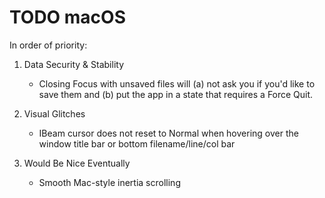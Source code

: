 # TODO macOS
In order of priority:

1. Data Security & Stability
    - Closing Focus with unsaved files will (a) not ask you if you'd like to save them and (b) put the app in a state that requires a Force Quit.

2. Visual Glitches
    - IBeam cursor does not reset to Normal when hovering over the window title bar or bottom filename/line/col bar

3. Would Be Nice Eventually
    - Smooth Mac-style inertia scrolling